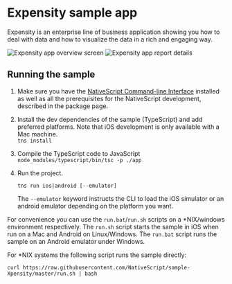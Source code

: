 # Expensity sample app

Expensity is an enterprise line of business application showing you how to deal with data and how to visualize the data in a rich and engaging way.

![Expensity app overview screen](https://www.nativescript.org/images/default-source/default-album/expensity-overview.png)
![Expensity app report details](https://www.nativescript.org/images/default-source/default-album/expensity-report-details.png)


## Running the sample

1. Make sure you have the [NativeScript Command-line Interface](https://www.npmjs.com/package/nativescript) installed as well as all the prerequisites for the NativeScript development, described in the package page.
2. Install the dev dependencies of the sample (TypeScript) and add preferred platforms. Note that iOS development is only available with a Mac machine.  
     `tns install`
3. Compile the TypeScript code to JavaScript  
     `node_modules/typescript/bin/tsc -p ./app`
4. Run the project.

    `tns run ios|android [--emulator]`

    The `--emulator` keyword instructs the CLI to load the iOS simulator or an android emulator depending on the platform you want.


For convenience you can use the `run.bat`/`run.sh` scripts on a \*NIX/windows environment respectively. The `run.sh` script starts the sample in iOS when run on a Mac and Android on Linux/Windows. The `run.bat` script runs the sample on an Android emulator under Windows.

For \*NIX systems the following script runs the sample directly:

`curl https://raw.githubusercontent.com/NativeScript/sample-Xpensity/master/run.sh | bash`
